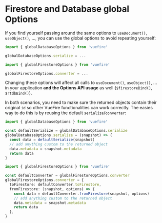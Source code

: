 # Firestore and Database global Options

If you find yourself passing around the same options to `useDocument()`, `useObject()`, ..., you can use the global options to avoid repeating yourself:

<FirestoreExample>

```ts
import { globalDatabaseOptions } from 'vuefire'

globalDatabaseOptions.serialize = ...
```

```ts
import { globalFirestoreOptions } from 'vuefire'

globalFirestoreOptions.converter = ...
```

</FirestoreExample>

Changing these options will affect all calls to `useDocument()`, `useObject()`, ... in your application **and the Options API usage** as well (`$firestoreBind()`, `$rtdbBind()`).

In both scenarios, you need to make sure the returned objects contain their original `id` so other VueFire functionalities can work correctly. The easies way to do this is by reusing the default `serialize`/`converter`:

<FirestoreExample>

```ts
import { globalDatabaseOptions } from 'vuefire'

const defaultSerialize = globalDatabaseOptions.serialize
globalDatabaseOptions.serialize = (snapshot) => {
  const data = defaultSerialize(snapshot)
  // add anything custom to the returned object
  data.metadata = snapshot.metadata
  return data
}
```

```ts
import { globalFirestoreOptions } from 'vuefire'

const defaultConverter = globalFirestoreOptions.converter
globalFirestoreOptions.converter = {
  toFirestore: defaultConverter.toFirestore,
  fromFirestore: (snapshot, options) => {
    const data = defaultConverter.fromFirestore(snapshot, options)
    // add anything custom to the returned object
    data.metadata = snapshot.metadata
    return data
  },
}
```

</FirestoreExample>
